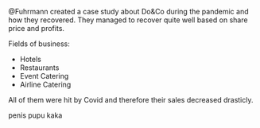 
@Fuhrmann created a case study about Do&Co during the pandemic and how they recovered. They managed to recover quite well based on share price and profits.

Fields of business:
- Hotels
- Restaurants
- Event Catering
- Airline Catering

All of them were hit by Covid and therefore their sales decreased drasticly.

penis pupu kaka
